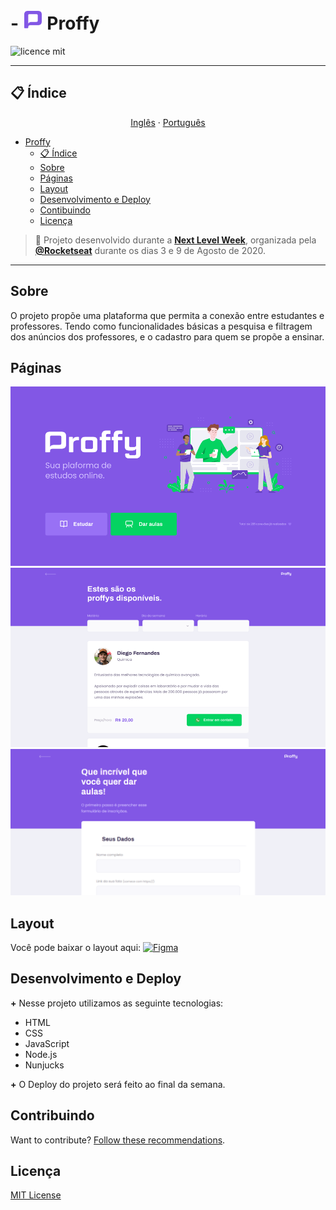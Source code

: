 # - <img src="https://raw.githubusercontent.com/athossampayo/Proffy/master/webroot/img/favicon.png" alt="Proffy"> Proffy 
![licence mit](https://img.shields.io/badge/licence-MIT-blue.svg)

---

## 📋 Índice

<p align="center">
<a href="README.md">Inglês</a>
    ·
<a href="README-ptbr.md">Português</a>
</p>

- [Proffy](#proffy)
  - [📋 Índice](#-índice)
  - [Sobre](#sobre)
  - [Páginas](#páginas)
  - [Layout](#layout)
  - [Desenvolvimento e Deploy](#desenvolvimento-e-deploy)
  - [Contibuindo](#contribuindo)
  - [Licença](#licença)

> :rocket: Projeto desenvolvido durante a **[Next Level Week](https://nextlevelweek.com/)**, organizada pela **[@Rocketseat](https://github.com/Rocketseat)** durante os dias 3 e 9 de Agosto de 2020.

---

## Sobre
O projeto propõe uma plataforma que permita a conexão entre estudantes e professores. Tendo como funcionalidades básicas a pesquisa e filtragem dos anúncios dos professores, e o cadastro para quem se propõe a ensinar.

## Páginas
<p align="center">
<img src="https://github.com/athossampayo/Proffy/blob/master/.github-assets/landing-page.png" alt="landing-page">
<img src="https://github.com/athossampayo/Proffy/blob/master/.github-assets/study-page.png" alt="study-page">
<br>
<img src="https://github.com/athossampayo/Proffy/blob/master/.github-assets/giveclasses-page.png" alt="giveclasses-page">
</p>

## Layout
Você pode baixar o layout aqui: [![Figma](https://img.shields.io/badge/-Figma-blueviolet?style=flat-square&logo=Figma&logoColor=white)](https://www.figma.com/file/GHGS126t7WYjnPZdRKChJF/Proffy-Web)

## Desenvolvimento e Deploy
**+** Nesse projeto utilizamos as seguinte tecnologias:
- HTML
- CSS
- JavaScript
- Node.js
- Nunjucks
  
**+** O Deploy do projeto será feito ao final da semana.

## Contribuindo
Want to contribute? [Follow these recommendations](https://github.com/athossampayo/Proffy/blob/master/CONTRIBUTING.md).

## Licença
[MIT License](https://github.com/athossampayo/Proffy/blob/master/LICENSE.md)

